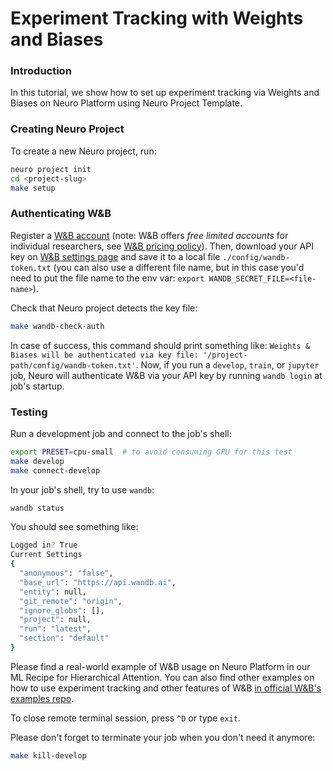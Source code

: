 # Experiment Tracking with Weights and Biases

### Introduction

In this tutorial, we show how to set up experiment tracking via Weights and Biases on Neuro Platform using Neuro Project Template.

### Creating Neuro Project

To create a new Neuro project, run:

```bash
neuro project init
cd <project-slug>
make setup
```

### Authenticating W&B

Register a [W&B account](https://app.wandb.ai/login) \(note: W&B offers _free limited accounts_ for individual researchers, see [W&B pricing policy](https://www.wandb.com/pricing)\). Then, download your API key on [W&B settings page](https://app.wandb.ai/settings) and save it to a local file `./config/wandb-token.txt` \(you can also use a different file name, but in this case you'd need to put the file name to the env var: `export WANDB_SECRET_FILE=<file-name>`\).

Check that Neuro project detects the key file:

```bash
make wandb-check-auth
```

In case of success, this command should print something like: `Weights & Biases will be authenticated via key file: '/project-path/config/wandb-token.txt'`. Now, if you run a `develop`, `train`, or `jupyter` job, Neuro will authenticate W&B via your API key by running `wandb login` at job's startup.

### Testing

Run a development job and connect to the job's shell:

```bash
export PRESET=cpu-small  # to avoid consuming GPU for this test
make develop
make connect-develop
```

In your job's shell, try to use `wandb`:

```bash
wandb status
```

You should see something like:

```bash
Logged in? True
Current Settings
{
  "anonymous": "false",
  "base_url": "https://api.wandb.ai",
  "entity": null,
  "git_remote": "origin",
  "ignore_globs": [],
  "project": null,
  "run": "latest",
  "section": "default"
}
```

Please find a real-world example of W&B usage on Neuro Platform in our ML Recipe for Hierarchical Attention. You can also find other examples on how to use experiment tracking and other features of W&B [in official W&B's examples repo](https://github.com/wandb/examples).

To close remote terminal session, press `^D` or type `exit`.

Please don't forget to terminate your job when you don't need it anymore:

```bash
make kill-develop
```

